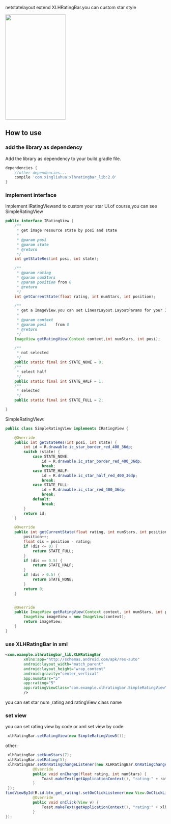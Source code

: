 netstatelayout extend XLHRatingBar.you can custom star style

<img src="https://github.com/xingliuhua/XLHRatingBar/blob/master/20180807210646.png" height="330" width="190" >


## How to use
### add the library as dependency

Add the library as dependency to your build.gradle file.
```gradle
dependencies {
	//other dependencies...
	compile 'com.xingliuhua:xlhratingbar_lib:2.0'
}
```
### implement interface
implement IRatingViewand  to custom your star UI.of course,you can see SimpleRatingView
```java
public interface IRatingView {
    /**
     * get image resource state by posi and state
     *
     * @param posi
     * @param state
     * @return
     */
    int getStateRes(int posi, int state);

    /**
     * @param rating
     * @param numStars
     * @param position from 0
     * @return
     */
    int getCurrentState(float rating, int numStars, int position);

    /**
     * get a ImageView,you can set LinearLayout.LayoutParams for your ImageView
     *
     * @param context
     * @param posi    from 0
     * @return
     */
    ImageView getRatingView(Context context,int numStars, int posi);

    /**
     * not selected
     */
    public static final int STATE_NONE = 0;
    /**
     * select half
     */
    public static final int STATE_HALF = 1;
    /**
     * selected
     */
    public static final int STATE_FULL = 2;

}
```
SimpleRatingView:
```java
public class SimpleRatingView implements IRatingView {

    @Override
    public int getStateRes(int posi, int state) {
        int id = R.drawable.ic_star_border_red_400_36dp;
        switch (state) {
            case STATE_NONE:
                id = R.drawable.ic_star_border_red_400_36dp;
                break;
            case STATE_HALF:
                id = R.drawable.ic_star_half_red_400_36dp;
                break;
            case STATE_FULL:
                id = R.drawable.ic_star_red_400_36dp;
                break;
            default:
                break;
        }
        return id;
    }

    @Override
    public int getCurrentState(float rating, int numStars, int position) {
        position++;
        float dis = position - rating;
        if (dis <= 0) {
            return STATE_FULL;
        }
        if (dis == 0.5) {
            return STATE_HALF;
        }
        if (dis > 0.5) {
            return STATE_NONE;
        }
        return 0;
    }


    @Override
    public ImageView getRatingView(Context context, int numStars, int posi) {
        ImageView imageView = new ImageView(context);
        return imageView;
    }
}
```
### use XLHRatingBar in xml
```xml
<com.example.xlhratingbar_lib.XLHRatingBar
		xmlns:app="http://schemas.android.com/apk/res-auto"
        android:layout_width="match_parent"
        android:layout_height="wrap_content"
        android:gravity="center_vertical"
        app:numStars="5"
        app:rating="5"
        app:ratingViewClass="com.example.xlhratingbar.SimpleRatingView"
        />
```
you can set star num ,rating and ratingView class name
### set view
you can set rating view by code or xml
set view by code:
```java
 xlhRatingBar.setRatingView(new SimpleRatingView5());
```
other:

```java
 xlhRatingBar.setNumStars(7);
 xlhRatingBar.setRating(5);
 xlhRatingBar.setOnRatingChangeListener(new XLHRatingBar.OnRatingChangeListener() {
            @Override
            public void onChange(float rating, int numStars) {
                Toast.makeText(getApplicationContext(), "rating:" + rating, Toast.LENGTH_SHORT).show();
            }
 });
findViewById(R.id.btn_get_rating).setOnClickListener(new View.OnClickListener() {
            @Override
            public void onClick(View v) {
                Toast.makeText(getApplicationContext(), "rating:" + xlhRatingBar.getRating(), Toast.LENGTH_SHORT).show();
            }
});
```

